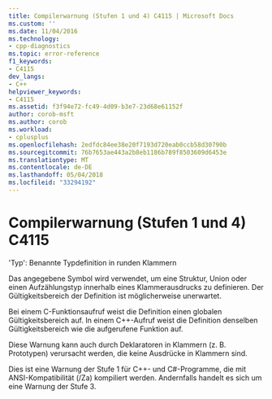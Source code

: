 ```yaml
---
title: Compilerwarnung (Stufen 1 und 4) C4115 | Microsoft Docs
ms.custom: ''
ms.date: 11/04/2016
ms.technology:
- cpp-diagnostics
ms.topic: error-reference
f1_keywords:
- C4115
dev_langs:
- C++
helpviewer_keywords:
- C4115
ms.assetid: f3f94e72-fc49-4d09-b3e7-23d68e61152f
author: corob-msft
ms.author: corob
ms.workload:
- cplusplus
ms.openlocfilehash: 2edfdc84ee38e20f7193d720eab0ccb58d30790b
ms.sourcegitcommit: 76b7653ae443a2b8eb1186b789f8503609d6453e
ms.translationtype: MT
ms.contentlocale: de-DE
ms.lasthandoff: 05/04/2018
ms.locfileid: "33294192"
---
```

# <a name="compiler-warning-levels-1-and-4-c4115"></a>Compilerwarnung (Stufen 1 und 4) C4115
'Typ': Benannte Typdefinition in runden Klammern  
  
 Das angegebene Symbol wird verwendet, um eine Struktur, Union oder einen Aufzählungstyp innerhalb eines Klammerausdrucks zu definieren. Der Gültigkeitsbereich der Definition ist möglicherweise unerwartet.  
  
 Bei einem C-Funktionsaufruf weist die Definition einen globalen Gültigkeitsbereich auf. In einem C++-Aufruf weist die Definition denselben Gültigkeitsbereich wie die aufgerufene Funktion auf.  
  
 Diese Warnung kann auch durch Deklaratoren in Klammern (z. B. Prototypen) verursacht werden, die keine Ausdrücke in Klammern sind.  
  
 Dies ist eine Warnung der Stufe 1 für C++- und C#-Programme, die mit ANSI-Kompatibilität (/Za) kompiliert werden. Andernfalls handelt es sich um eine Warnung der Stufe 3.